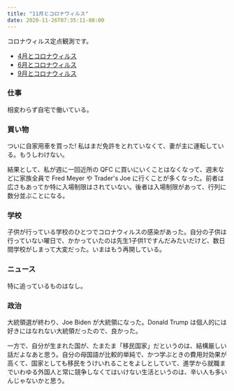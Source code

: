```yaml
---
title: "11月とコロナウィルス"
date: 2020-11-26T07:35:11-08:00
---
```

コロナウィルス定点観測です。

* [4月とコロナウィルス](https://blog.8-p.info/ja/2020/05/01/april/)
* [6月とコロナウィルス](https://blog.8-p.info/ja/2020/07/06/june/)
* [9月とコロナウィルス](https://blog.8-p.info/ja/2020/09/14/september/)

### 仕事

相変わらず自宅で働いている。

### 買い物

ついに自家用車を買った! 私はまだ免許をとれていなくて、妻が主に運転している。もうしわけない。

結果として、私が週に一回近所の QFC に買いにいくことはなくなって、週末などに家族全員で Fred Meyer や Trader's Joe に行くことが多くなった。前者は広さもあってか特に入場制限はされていない。後者は入場制限があって、行列に数分並ぶことになる。

### 学校

子供が行っている学校のひとつでコロナウィルスの感染があった。自分の子供は行っていない曜日で、かかっていたのは先生1子供1ですんだみたいだけど、数日間学校がしまって大変だった。いまはもう再開している。

### ニュース

特に追っているものはなし。

### 政治

大統領選が終わり、Joe Biden が大統領になった。Donald Trump は個人的には好きにはなれない大統領だったので、良かった。

一方で、自分が生まれた国が、たまたま「移民国家」だというのは、結構厳しい話だよなあと思う。自分の母国語が比較的単純で、かつ学ぶときの費用対効果が高くて、国家としても移民をうけいれることをよしとしていて、進学から就職までいわゆる外国人と常に競争しなくてはいけない生活というのは、辛い人も多いんじゃないかと思う。

